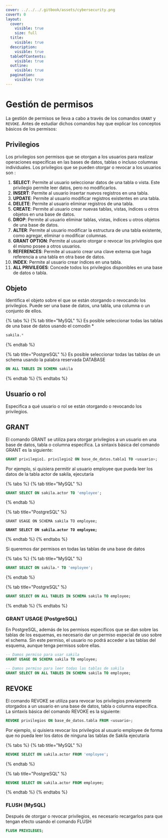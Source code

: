 ```yaml
---
cover: ../../../.gitbook/assets/cybersecurity.png
coverY: 0
layout:
  cover:
    visible: true
    size: full
  title:
    visible: true
  description:
    visible: true
  tableOfContents:
    visible: true
  outline:
    visible: true
  pagination:
    visible: true
---
```


# Gestión de permisos

La gestión de permisos se lleva a cabo a través de los comandos `GRANT` y `REVOKE`. Antes de estudiar dichos comandos hay que explicar los conceptos básicos de los permisos:

## Privilegios

Los privilegios son permisos que se otorgan a los usuarios para realizar operaciones específicas en las bases de datos, tablas o incluso columnas individuales. Los privilegios que se pueden otorgar o revocar a los usuarios son :

1. **SELECT**: Permite al usuario seleccionar datos de una tabla o vista. Este privilegio permite leer datos, pero no modificarlos.
2. **INSERT**: Permite al usuario insertar nuevos registros en una tabla.
3. **UPDATE**: Permite al usuario modificar registros existentes en una tabla.
4. **DELETE**: Permite al usuario eliminar registros de una tabla.
5. **CREATE**: Permite al usuario crear nuevas tablas, vistas, índices u otros objetos en una base de datos.
6. **DROP**: Permite al usuario eliminar tablas, vistas, índices u otros objetos de una base de datos.
7. **ALTER**: Permite al usuario modificar la estructura de una tabla existente, como agregar, eliminar o modificar columnas.
8. **GRANT OPTION**: Permite al usuario otorgar o revocar los privilegios que él mismo posee a otros usuarios.
9. **REFERENCES**: Permite al usuario crear una clave externa que haga referencia a una tabla en otra base de datos.
10. **INDEX**: Permite al usuario crear índices en una tabla.
11. **ALL PRIVILEGES**: Concede todos los privilegios disponibles en una base de datos o tabla.

## Objeto

Identifica el objeto sobre el que se están otorgando o revocando los privilegios. Puede ser una base de datos, una tabla, una columna o un conjunto de ellos.

{% tabs %}
{% tab title="MySQL" %}
Es posible seleccionar todas las tablas de una base de datos usando el comodín \*

```sql
sakila.*
```
{% endtab %}

{% tab title="PostgreSQL" %}
Es posible seleccionar todas las tablas de un schema usando la palabra reservada DATABASE&#x20;

```sql
ON ALL TABLES IN SCHEMA sakila
```
{% endtab %}
{% endtabs %}

## Usuario o rol

Especifica a qué usuario o rol se están otorgando o revocando los privilegios.

## GRANT

El comando GRANT se utiliza para otorgar privilegios a un usuario en una base de datos, tabla o columna específica. La sintaxis básica del comando GRANT es la siguiente:

```sql
GRANT privilegio1. privilegio2 ON base_de_datos.tabla1 TO <usuario>;
```

Por ejemplo, si quisiera permitir al usuario employee que pueda leer los datos de la tabla actor de sakila, ejecutaría

{% tabs %}
{% tab title="MySQL" %}
```sql
GRANT SELECT ON sakila.actor TO 'employee';
```
{% endtab %}

{% tab title="PostgreSQL" %}
<pre class="language-sql"><code class="lang-sql">GRANT USAGE ON SCHEMA sakila TO employee;

<strong>GRANT SELECT ON sakila.actor TO employee;
</strong></code></pre>
{% endtab %}
{% endtabs %}

Si queremos dar permisos en todas las tablas de una base de datos

{% tabs %}
{% tab title="MySQL" %}
```sql
GRANT SELECT ON sakila.* TO 'employee';
```
{% endtab %}

{% tab title="PostgreSQL" %}
```sql
GRANT SELECT ON ALL TABLES IN SCHEMA sakila TO employee;
```
{% endtab %}
{% endtabs %}

### GRANT USAGE (PostgreSQL)

En PostgreSQL, además de los permisos específicos que se dan sobre las tablas de los esquemas, es necesario dar un permiso especial de uso sobre el schema. Sin este permiso, el usuario no podrá acceder a las tablas del esquema, aunque tenga permisos sobre ellas.

```sql
-- Damos permiso para usar sakila
GRANT USAGE ON SCHEMA sakila TO employee;

-- Damos permiso para leer todas las tablas de sakila
GRANT SELECT ON ALL TABLES IN SCHEMA sakila TO employee;
```

## REVOKE

El comando REVOKE se utiliza para revocar los privilegios previamente otorgados a un usuario en una base de datos, tabla o columna específica. La sintaxis básica del comando REVOKE es la siguiente:

```sql
REVOKE privilegios ON base_de_datos.tabla FROM <usuario>;
```

Por ejemplo, si quisiera revocar los privilegios al usuario employee de forma que no pueda leer los datos de ninguna las tablas de Sakila ejecutaría

{% tabs %}
{% tab title="MySQL" %}
```sql
REVOKE SELECT ON sakila.actor FROM 'employee';
```
{% endtab %}

{% tab title="PostgreSQL" %}
```sql
REVOKE SELECT ON sakila.actor FROM employee;
```
{% endtab %}
{% endtabs %}

### FLUSH (MySQL)

Después de otorgar o revocar privilegios, es necesario recargarlos para que tengan efecto usando el comando FLUSH

```sql
FLUSH PRIVILEGES;
```
